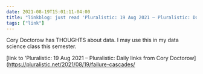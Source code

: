 ```yaml
---
date: 2021-08-19T15:01:11-04:00
title: "linkblog: just read 'Pluralistic: 19 Aug 2021 – Pluralistic: Daily links from Cory Doctorow'"
tags: ["link"]
---
```

Cory Doctorow has THOUGHTS about data. I may use this in my data science class this semester.
 
[link to 'Pluralistic: 19 Aug 2021 – Pluralistic: Daily links from Cory Doctorow](https://pluralistic.net/2021/08/19/failure-cascades/
